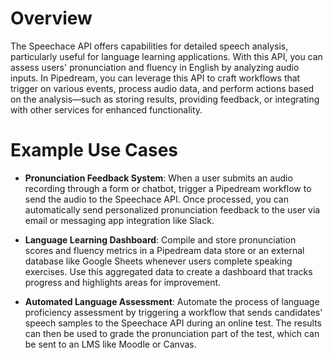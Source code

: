 # Overview

The Speechace API offers capabilities for detailed speech analysis, particularly useful for language learning applications. With this API, you can assess users' pronunciation and fluency in English by analyzing audio inputs. In Pipedream, you can leverage this API to craft workflows that trigger on various events, process audio data, and perform actions based on the analysis—such as storing results, providing feedback, or integrating with other services for enhanced functionality.

# Example Use Cases

- **Pronunciation Feedback System**: When a user submits an audio recording through a form or chatbot, trigger a Pipedream workflow to send the audio to the Speechace API. Once processed, you can automatically send personalized pronunciation feedback to the user via email or messaging app integration like Slack.

- **Language Learning Dashboard**: Compile and store pronunciation scores and fluency metrics in a Pipedream data store or an external database like Google Sheets whenever users complete speaking exercises. Use this aggregated data to create a dashboard that tracks progress and highlights areas for improvement.

- **Automated Language Assessment**: Automate the process of language proficiency assessment by triggering a workflow that sends candidates' speech samples to the Speechace API during an online test. The results can then be used to grade the pronunciation part of the test, which can be sent to an LMS like Moodle or Canvas.
